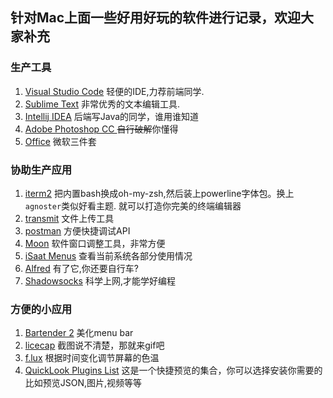 ## 针对Mac上面一些好用好玩的软件进行记录，欢迎大家补充

### 生产工具
1.  [Visual Studio Code](https://code.visualstudio.com/) 轻便的IDE,力荐前端同学.
2.  [Sublime Text](https://www.sublimetext.com/) 非常优秀的文本编辑工具.
3.  [Intellij IDEA](https://www.jetbrains.com/idea/) 后端写Java的同学，谁用谁知道
4.  [Adobe Photoshop CC ](http://www.adobe.com/cn/products/photoshop.html) ~~自行破解~~你懂得
5.  [Office](https://products.office.com/en-us/mac/microsoft-office-for-mac) 微软三件套


### 协助生产应用
1.  [iterm2](https://www.iterm2.com/) 把内置bash换成oh-my-zsh,然后装上powerline字体包。换上```agnoster```类似好看主题.
    就可以打造你完美的终端编辑器
2.  [transmit](https://panic.com/transmit/) 文件上传工具
3.  [postman](https://www.getpostman.com/) 方便快捷调试API
4.  [Moon](https://manytricks.com/moom/) 软件窗口调整工具，非常方便
5.  [iSaat Menus](https://bjango.com/mac/istatmenus/) 查看当前系统各部分使用情况
6.  [Alfred](https://www.alfredapp.com/) 有了它,你还要自行车?
7.  [Shadowsocks](https://shadowsocks.com/) 科学上网,才能学好编程

### 方便的小应用
1.  [Bartender 2](https://www.macbartender.com/) 美化menu bar
2.  [licecap](http://www.cockos.com/licecap/) 截图说不清楚，那就来gif吧
3.  [f.lux](https://justgetflux.com/) 根据时间变化调节屏幕的色温
4.  [QuickLook Plugins List](http://www.quicklookplugins.com/) 这是一个快捷预览的集合，你可以选择安装你需要的比如预览JSON,图片,视频等等
